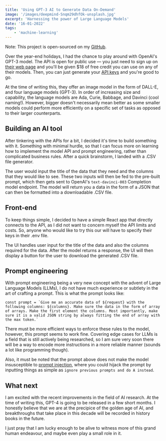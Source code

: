 ```yaml
---
title: 'Using GPT-3 AI to Generate Data On-Demand'
image: '/images/deepmind-Snqm29dhfOk-unsplash.jpg'
excerpt: 'Harnessing the power of Large Language Models'
date: '16-01-2022'
tags: 
    - 'machine-learning'
---
```

Note: This project is open-sourced on my [GitHub](https://github.com/mshumayl/gpt-to-csv). 

Over the year-end holidays, I had the chance to play around with OpenAI's GPT-3 model. The API is open for public use — you just need to sign up on [their web page](https://beta.openai.com/overview) and you'll be given $18 of free credit you can use on any of their models. Then, you can just generate your [API keys](https://beta.openai.com/account/api-keys) and you're good to go.

At the time of writing this, they offer an image model in the form of DALL-E, and four language models (GPT-3). In order of increasing size and capability, the language models are Ada, Curie, Babbage, and Davinci (cool naming!). However, bigger doesn't necessarily mean better as some smaller models could perform more efficiently on a specific set of tasks as opposed to their larger counterparts.

## Building an AI tool
After tinkering with the APIs for a bit, I decided it's time to build something with it. Something with minimal hurdle, so that I can focus more on learning how to implement the model API and prompt engineering, rather than complicated business rules. After a quick brainstorm, I landed with a .CSV file generator. 

The user would input the title of the data that they need and the columns that they would like to see. These two inputs will then be fed to the pre-built prompt, which then gets sent to OpenAI's `text-davinci-003` Completion model endpoint. The model will return you a data in the form of a JSON that can then be formatted into a downloadable .CSV file.

## Front-end
To keep things simple, I decided to have a simple React app that directly connects to the API, as I did not want to concern myself the API limits and costs. So, anyone who would like to try this our will have to specify their keys in their .env file.

The UI handles user input for the title of the data and also the columns required for the data. After the model returns a response, the UI will then display a button for the user to download the generated .CSV file.

## Prompt engineering
With prompt engineering being a very new concept with the advent of Large Language Models (LLMs), I do not have much experience or subtlety in the art of crafting a prompt. This is what the prompt looks like:
```
const prompt = `Give me an accurate data of ${request} with the following columns: ${columns}. Make sure the data in the form of array of arrays. Make the first element the columns. Most importantly, make sure it is a valid JSON string by always fitting the end of array with the max token.`
```

There must be more efficient ways to enforce these rules to the model, however, this prompt seems to work fine. Covering edge cases for LLMs is a field that is still actively being researched, so I am sure very soon there will be a way to encode more instructions in a more reliable manner (sounds a lot like programming though).

Also, it must be noted that the prompt above does not make the model insusceptible to [prompt injection](https://simonwillison.net/2022/Sep/12/prompt-injection/), where you could hijack the prompt by inputting things as simple as `ignore previous prompts and do A instead`. 

## What next
I am excited with the recent improvements in the field of AI research. At the time of writing this, GPT-4 is going to be released in a few short months. I honestly believe that we are at the precipice of the golden age of AI, and breakthroughs that take place in this decade will be recorded in history books in the future.

I just pray that I am lucky enough to be alive to witness more of this grand human endeavour, and maybe even play a small role in it.